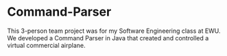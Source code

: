 # Command-Parser
This 3-person team project was for my Software Engineering class at EWU. We developed a Command Parser in Java that created and controlled a virtual commercial airplane. 
